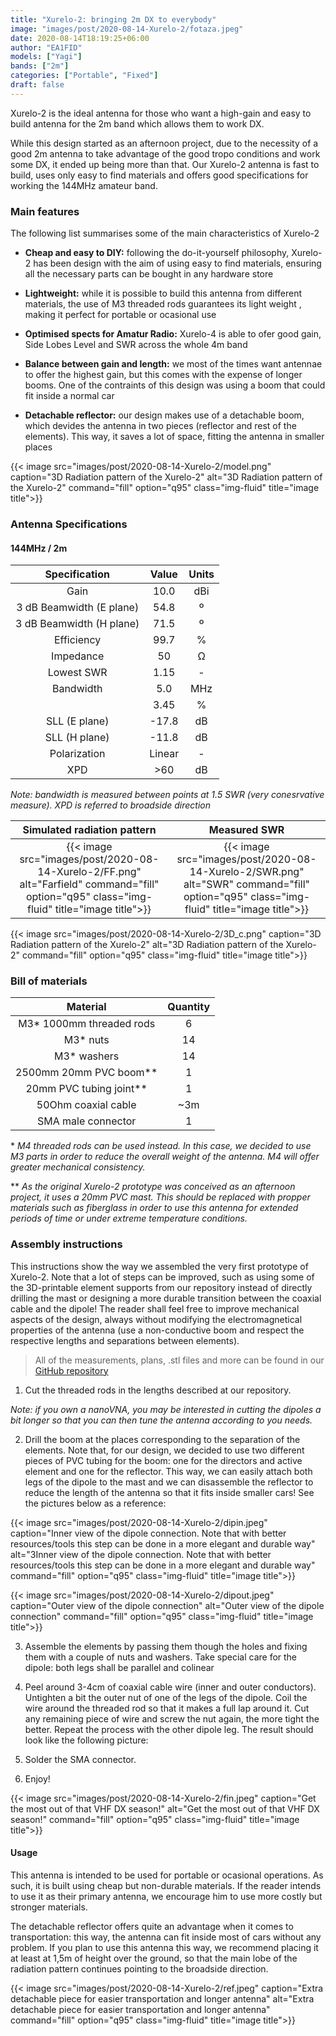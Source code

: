 ```yaml
---
title: "Xurelo-2: bringing 2m DX to everybody"
image: "images/post/2020-08-14-Xurelo-2/fotaza.jpeg"
date: 2020-08-14T18:19:25+06:00
author: "EA1FID"
models: ["Yagi"]
bands: ["2m"]
categories: ["Portable", "Fixed"]
draft: false
---
```


Xurelo-2 is the ideal antenna for those who want a high-gain and easy to build antenna for the 2m band which allows them to work DX.

While this design started as an afternoon project, due to the necessity of a good 2m antenna to take advantage of the good tropo conditions and work some DX, it ended up being more than that. Our Xurelo-2 antenna is fast to build, uses only easy to find materials and offers good specifications for working the 144MHz amateur band.




### Main features

The following list summarises some of the main characteristics of Xurelo-2

- **Cheap and easy to DIY:** following the do-it-yourself philosophy, Xurelo-2 has been design with the aim of using easy to find materials, ensuring all the necessary parts can be bought in any hardware store

- **Lightweight:** while it is possible to build this antenna from different materials, the use of M3 threaded rods guarantees its light weight , making it perfect for portable or ocasional use

- **Optimised spects for Amatur Radio:** Xurelo-4 is able to ofer good gain, Side Lobes Level and SWR across the whole 4m band

- **Balance between gain and length:** we most of the times want antennae to offer the highest gain, but this comes with the expense of longer booms. One of the contraints of this design was using a boom that could fit inside a normal car

- **Detachable reflector:** our design makes use of a detachable boom, which devides the antenna in two pieces (reflector and rest of the elements). This way, it saves a lot of space, fitting the antenna in smaller places

{{< image src="images/post/2020-08-14-Xurelo-2/model.png" caption="3D Radiation pattern of the Xurelo-2" alt="3D Radiation pattern of the Xurelo-2" command="fill" option="q95" class="img-fluid" title="image title">}}


### Antenna Specifications

#### 144MHz / 2m

|           **Specification**           |  **Value** | **Units** |
|:-------------------------------------:|:----------:|:---------:|
|           Gain           |    10.0    |  dBi  |
| 3 dB Beamwidth (E plane) |    54.8    |   º   |
| 3 dB Beamwidth (H plane) |    71.5    |   º   |
|        Efficiency        |    99.7    |   %   |
|         Impedance        |    50      |   Ω   |
|        Lowest SWR        |    1.15    |   -   |
|         Bandwidth        |    5.0     |  MHz  |
|                          |    3.45    |   %   |
|       SLL (E plane)      |    -17.8   |   dB  |
|       SLL (H plane)      |    -11.8   |   dB  |
|       Polarization       |    Linear  |   -   |
|            XPD           |    >60     |   dB  |

*Note: bandwidth is measured between points at 1.5 SWR (very conesrvative measure). XPD is referred to broadside direction*

Simulated radiation pattern | Measured SWR
:-------------------------:|:-------------------------:
{{< image src="images/post/2020-08-14-Xurelo-2/FF.png" alt="Farfield" command="fill" option="q95" class="img-fluid" title="image title">}}  |  {{< image src="images/post/2020-08-14-Xurelo-2/SWR.png" alt="SWR" command="fill" option="q95" class="img-fluid" title="image title">}}

{{< image src="images/post/2020-08-14-Xurelo-2/3D_c.png" caption="3D Radiation pattern of the Xurelo-2" alt="3D Radiation pattern of the Xurelo-2" command="fill" option="q95" class="img-fluid" title="image title">}}


### Bill of materials

|                 **Material**                  |**Quantity**|
|:---------------------------------------------:|:--------:|
|            M3* 1000mm threaded rods           |     6    |
|                   M3* nuts                    |    14    |
|                 M3* washers                   |    14    |
|            2500mm 20mm PVC boom**             |     1    |
|            20mm PVC tubing joint**            |     1    |
|             50Ohm coaxial cable               |    ~3m   |
|              SMA male connector               |     1    |


\* *M4 threaded rods can be used instead. In this case, we decided to use M3 parts in order to reduce the overall weight of the antenna. M4 will offer greater mechanical consistency.* 

\*\* *As the original Xurelo-2 prototype was conceived as an afternoon project, it uses a 20mm PVC mast. This should be replaced with propper materials such as fiberglass in order to use this antenna for extended periods of time or under extreme temperature conditions.*

### Assembly instructions

This instructions show the way we assembled the very first prototype of Xurelo-2. Note that a lot of steps can be improved, such as using some of the 3D-printable element supports from our repository instead of directly drilling the mast or designing a more durable transition between the coaxial cable and the dipole! The reader shall feel free to improve mechanical aspects of the design, always without modifying the electromagnetical properties of the antenna (use a non-conductive boom and respect the respective lengths and separations between elements).

>All of the measurements, plans, .stl files and more can be found in our [GitHub repository](https://github.com/pepassaco/FIDtennas)

1. Cut the threaded rods in the lengths described at our repository.

*Note: if you own a nanoVNA, you may be interested in cutting the dipoles a bit longer so that you can then tune the antenna according to you needs.*

2. Drill the boom at the places corresponding to the separation of the elements. Note that, for our design, we decided to use two different pieces of PVC tubing for the boom: one for the directors and active element and one for the reflector. This way, we can easily attach both legs of the dipole to the mast and we can disassemble the reflector to reduce the length of the antenna so that it fits inside smaller cars! See the pictures below as a reference:

{{< image src="images/post/2020-08-14-Xurelo-2/dipin.jpeg" caption="Inner view of the dipole connection. Note that with better resources/tools this step can be done in a more elegant and durable way" alt="3Inner view of the dipole connection. Note that with better resources/tools this step can be done in a more elegant and durable way" command="fill" option="q95" class="img-fluid" title="image title">}}

{{< image src="images/post/2020-08-14-Xurelo-2/dipout.jpeg" caption="Outer view of the dipole connection" alt="Outer view of the dipole connection" command="fill" option="q95" class="img-fluid" title="image title">}}


3. Assemble the elements by passing them though the holes and fixing them with a couple of nuts and washers. Take special care for the dipole: both legs shall be parallel and colinear


4. Peel around 3-4cm of coaxial cable wire (inner and outer conductors). Untighten a bit the outer nut of one of the legs of the dipole. Coil the wire around the threaded rod so that it makes a full lap around it. Cut any remaining piece of wire and screw the nut again, the more tight the better. Repeat the process with the other dipole leg. The result should look like the following picture:


5. Solder the SMA connector.

6. Enjoy!

{{< image src="images/post/2020-08-14-Xurelo-2/fin.jpeg" caption="Get the most out of that VHF DX season!" alt="Get the most out of that VHF DX season!" command="fill" option="q95" class="img-fluid" title="image title">}}


#### Usage

This antenna is intended to be used for portable or ocasional operations. As such, it is built using cheap but non-durable materials. If the reader intends to use it as their primary antenna, we encourage him to use more costly but stronger materials.

The detachable reflector offers quite an advantage when it comes to transportation: this way, the antenna can fit inside most of cars without any problem. If you plan to use this antenna this way, we recommend placing it at least at 1,5m of height over the ground, so that the main lobe of the radiation pattern continues pointing to the broadside direction.

{{< image src="images/post/2020-08-14-Xurelo-2/ref.jpeg" caption="Extra detachable piece for easier transportation and longer antenna" alt="Extra detachable piece for easier transportation and longer antenna" command="fill" option="q95" class="img-fluid" title="image title">}}
